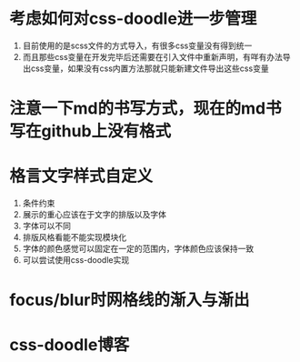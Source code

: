 # 考虑如何对css-doodle进一步管理
1. 目前使用的是scss文件的方式导入，有很多css变量没有得到统一
2. 而且那些css变量在开发完毕后还需要在引入文件中重新声明，有咩有办法导出css变量，如果没有css内置方法那就只能新建文件导出这些css变量

# 注意一下md的书写方式，现在的md书写在github上没有格式

# 格言文字样式自定义
1. 条件约束
 1. 展示的重心应该在于文字的排版以及字体
  1. 字体可以不同
  2. 排版风格看能不能实现模块化
 2. 字体的颜色感觉可以固定在一定的范围内，字体颜色应该保持一致
 3. 可以尝试使用css-doodle实现

# focus/blur时网格线的渐入与渐出

# css-doodle博客
